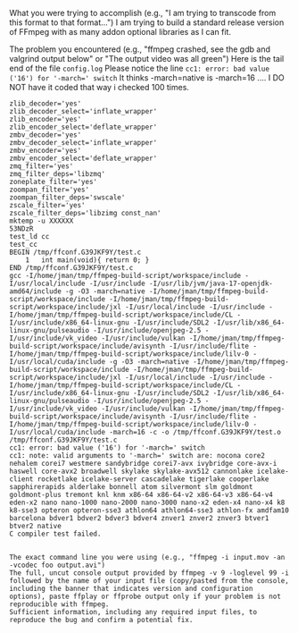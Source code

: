 What you were trying to accomplish (e.g., "I am trying to transcode from this format to that format...")
I am trying to build a standard release version of FFmpeg with as many addon optional libraries as I can fit.

The problem you encountered (e.g., "ffmpeg crashed, see the gdb and valgrind output below" or "The output video was all green")
Here is the tail end of the file `config.log`
Please notice the line `cc1: error: bad value ('16') for '-march=' switch`
It thinks -march=native is -march=16 .... I DO NOT have it coded that way i checked 100 times.

```
zlib_decoder='yes'
zlib_decoder_select='inflate_wrapper'
zlib_encoder='yes'
zlib_encoder_select='deflate_wrapper'
zmbv_decoder='yes'
zmbv_decoder_select='inflate_wrapper'
zmbv_encoder='yes'
zmbv_encoder_select='deflate_wrapper'
zmq_filter='yes'
zmq_filter_deps='libzmq'
zoneplate_filter='yes'
zoompan_filter='yes'
zoompan_filter_deps='swscale'
zscale_filter='yes'
zscale_filter_deps='libzimg const_nan'
mktemp -u XXXXXX
53NDzR
test_ld cc
test_cc
BEGIN /tmp/ffconf.G39JKF9Y/test.c
    1	int main(void){ return 0; }
END /tmp/ffconf.G39JKF9Y/test.c
gcc -I/home/jman/tmp/ffmpeg-build-script/workspace/include -I/usr/local/include -I/usr/include -I/usr/lib/jvm/java-17-openjdk-amd64/include -g -O3 -march=native -I/home/jman/tmp/ffmpeg-build-script/workspace/include -I/home/jman/tmp/ffmpeg-build-script/workspace/include/jxl -I/usr/local/include -I/usr/include -I/home/jman/tmp/ffmpeg-build-script/workspace/include/CL -I/usr/include/x86_64-linux-gnu -I/usr/include/SDL2 -I/usr/lib/x86_64-linux-gnu/pulseaudio -I/usr/include/openjpeg-2.5 -I/usr/include/vk_video -I/usr/include/vulkan -I/home/jman/tmp/ffmpeg-build-script/workspace/include/avisynth -I/usr/include/flite -I/home/jman/tmp/ffmpeg-build-script/workspace/include/lilv-0 -I/usr/local/cuda/include -g -O3 -march=native -I/home/jman/tmp/ffmpeg-build-script/workspace/include -I/home/jman/tmp/ffmpeg-build-script/workspace/include/jxl -I/usr/local/include -I/usr/include -I/home/jman/tmp/ffmpeg-build-script/workspace/include/CL -I/usr/include/x86_64-linux-gnu -I/usr/include/SDL2 -I/usr/lib/x86_64-linux-gnu/pulseaudio -I/usr/include/openjpeg-2.5 -I/usr/include/vk_video -I/usr/include/vulkan -I/home/jman/tmp/ffmpeg-build-script/workspace/include/avisynth -I/usr/include/flite -I/home/jman/tmp/ffmpeg-build-script/workspace/include/lilv-0 -I/usr/local/cuda/include -march=16 -c -o /tmp/ffconf.G39JKF9Y/test.o /tmp/ffconf.G39JKF9Y/test.c
cc1: error: bad value ('16') for '-march=' switch
cc1: note: valid arguments to '-march=' switch are: nocona core2 nehalem corei7 westmere sandybridge corei7-avx ivybridge core-avx-i haswell core-avx2 broadwell skylake skylake-avx512 cannonlake icelake-client rocketlake icelake-server cascadelake tigerlake cooperlake sapphirerapids alderlake bonnell atom silvermont slm goldmont goldmont-plus tremont knl knm x86-64 x86-64-v2 x86-64-v3 x86-64-v4 eden-x2 nano nano-1000 nano-2000 nano-3000 nano-x2 eden-x4 nano-x4 k8 k8-sse3 opteron opteron-sse3 athlon64 athlon64-sse3 athlon-fx amdfam10 barcelona bdver1 bdver2 bdver3 bdver4 znver1 znver2 znver3 btver1 btver2 native
C compiler test failed.


The exact command line you were using (e.g., "ffmpeg -i input.mov -an -vcodec foo output.avi")
The full, uncut console output provided by ffmpeg -v 9 -loglevel 99 -i followed by the name of your input file (copy/pasted from the console, including the banner that indicates version and configuration options), paste ffplay or ffprobe output only if your problem is not reproducible with ffmpeg.
Sufficient information, including any required input files, to reproduce the bug and confirm a potential fix.
```
